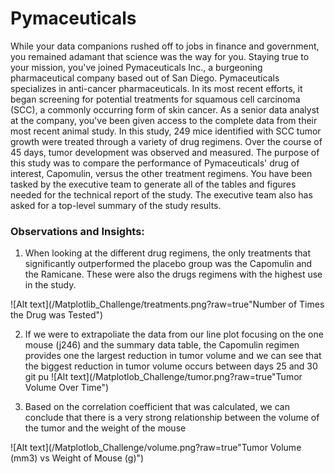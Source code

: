 # Pymaceuticals

While your data companions rushed off to jobs in finance and government, you remained adamant that science was the way for you. Staying true to your mission, you've joined Pymaceuticals Inc., a burgeoning pharmaceutical company based out of San Diego. Pymaceuticals specializes in anti-cancer pharmaceuticals. In its most recent efforts, it began screening for potential treatments for squamous cell carcinoma (SCC), a commonly occurring form of skin cancer.
As a senior data analyst at the company, you've been given access to the complete data from their most recent animal study. In this study, 249 mice identified with SCC tumor growth were treated through a variety of drug regimens. Over the course of 45 days, tumor development was observed and measured. The purpose of this study was to compare the performance of Pymaceuticals' drug of interest, Capomulin, versus the other treatment regimens. You have been tasked by the executive team to generate all of the tables and figures needed for the technical report of the study. The executive team also has asked for a top-level summary of the study results.

### Observations and Insights:

1) When looking at the different drug regimens, the only treatments that significantly outperformed the placebo group was the Capomulin and the Ramicane. These were also the drugs regimens with the highest use in the study.

![Alt text](/Matplotlib_Challenge/treatments.png?raw=true"Number of Times the Drug was Tested")

2) If we were to extrapoliate the data from our line plot focusing on the one mouse (j246) and the summary data table, the Capomulin regimen provides one the largest reduction in tumor volume and we can see that the biggest reduction in tumor volume occurs between days 25 and 30
git pu
![Alt text](/Matplotlob_Challenge/tumor.png?raw=true"Tumor Volume Over Time")

3) Based on the correlation coefficient that was calculated, we can conclude that there is a very strong relationship between the volume of the tumor and the weight of the mouse

![Alt text](/Matplotlob_Challenge/volume.png?raw=true"Tumor Volume (mm3) vs Weight of Mouse (g)")
